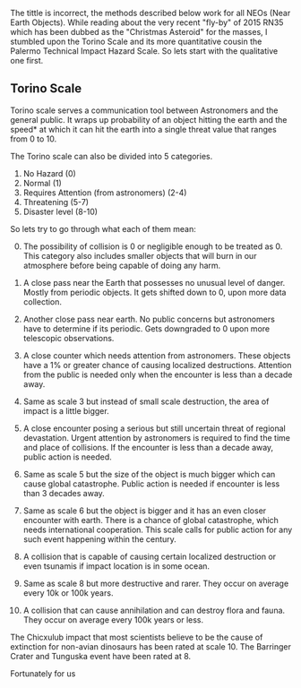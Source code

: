 The tittle is incorrect, the methods described below work for all NEOs (Near Earth Objects). While reading about the very recent "fly-by" of 2015 RN35 which has been dubbed as the "Christmas Asteroid" for the masses, I stumbled upon the Torino Scale and its more quantitative cousin the Palermo Technical Impact Hazard Scale. So lets start with the qualitative one first.

## Torino Scale

Torino scale serves a communication tool between Astronomers and the general public. It wraps up probability of an object hitting the earth and the speed* at which it can hit the earth into a single threat value that ranges from 0 to 10.

The Torino scale can also be divided into 5 categories.
1. No Hazard (0)
2. Normal (1)
3. Requires Attention (from astronomers) (2-4)
4. Threatening (5-7)
5. Disaster level (8-10)

So lets try to go through what each of them mean:

0. The possibility of collision is 0 or negligible enough to be treated as 0. This category also includes smaller objects that will burn in our atmosphere before being capable of doing any harm.

1. A close pass near the Earth that possesses no unusual level of danger. Mostly from periodic objects. It gets shifted down to 0, upon more data collection.

2. Another close pass near earth. No public concerns but astronomers have to determine if its periodic. Gets downgraded to 0 upon more telescopic observations.

3. A close counter which needs attention from astronomers. These objects have a 1% or greater chance of causing localized destructions. Attention from the public is needed only when the encounter is less than a decade away.

4. Same as scale 3 but instead of small scale destruction, the area of impact is a little bigger.

5. A close encounter posing a serious but still uncertain threat of regional devastation.  Urgent attention by astronomers is required to find the time and place of collisions. If the encounter is less than a decade away, public action is needed.

6. Same as scale 5 but the size of the object is much bigger which can cause global catastrophe. Public action is needed if encounter is less than 3 decades away.

7. Same as scale 6 but the object is bigger and it has an even closer encounter with earth. There is a chance of global catastrophe, which needs international cooperation. This  scale calls for public action for any such event happening within the century.

8. A collision that is capable of causing certain localized destruction or even tsunamis if impact location is in some ocean.

9. Same as scale 8 but more destructive and rarer. They occur on average every 10k or 100k years.

10. A collision that can cause annihilation and can destroy flora and fauna. They occur on average every 100k years or less.

The Chicxulub impact that most scientists believe to be the cause of extinction for non-avian dinosaurs has been rated at scale 10.
The Barringer Crater and Tunguska event have been rated at 8.

Fortunately for us
